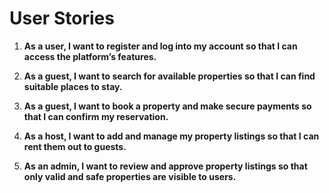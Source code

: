# User Stories

1. **As a user, I want to register and log into my account so that I can access the platform’s features.**

2. **As a guest, I want to search for available properties so that I can find suitable places to stay.**

3. **As a guest, I want to book a property and make secure payments so that I can confirm my reservation.**

4. **As a host, I want to add and manage my property listings so that I can rent them out to guests.**

5. **As an admin, I want to review and approve property listings so that only valid and safe properties are visible to users.**
